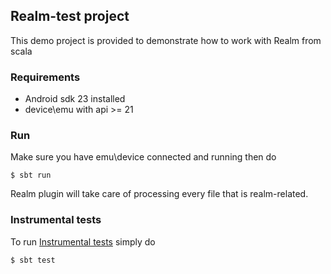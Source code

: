## Realm-test project

This demo project is provided to demonstrate how to work with Realm from scala

### Requirements
- Android sdk 23 installed
- device\emu with api >= 21

### Run
Make sure you have emu\device connected and running then do
```
$ sbt run
```
Realm plugin will take care of processing every file that is realm-related.

### Instrumental tests
To run [Instrumental tests](src/androidTest/scala) simply do

```
$ sbt test
```

